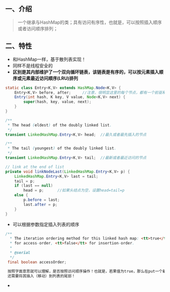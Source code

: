 ## 一、介绍

> 一个继承与HashMap的类；具有访问有序性，也就是，可以按照插入顺序或者访问顺序排列；

## 二、特性

* 和HashMap一样，基于散列表实现！
* 同样不是线程安全的
* **区别是其内部维护了一个双向循环链表，该链表是有序的，可以按元素插入顺序或元素最近访问顺序\(LRU\)排列**

```java
static class Entry<K,V> extends HashMap.Node<K,V> {
    Entry<K,V> before, after;     //注意，很明显这里的每个节点，都有一个前驱和后驱
    Entry(int hash, K key, V value, Node<K,V> next) {
        super(hash, key, value, next);
    }
}

/**
 * The head (eldest) of the doubly linked list.
 */
transient LinkedHashMap.Entry<K,V> head;  //最久或者最先插入的节点

/**
 * The tail (youngest) of the doubly linked list.
 */
transient LinkedHashMap.Entry<K,V> tail;  //最新或者最近访问的节点

// link at the end of list
private void linkNodeLast(LinkedHashMap.Entry<K,V> p) {
    LinkedHashMap.Entry<K,V> last = tail;
    tail = p;
    if (last == null)
        head = p;      //如果头结点为空，设置head=tail=p
    else {
        p.before = last;
        last.after = p;
    }
}
```

* 可以根据参数指定插入列表的顺序

```java
/**
  * The iteration ordering method for this linked hash map: <tt>true</tt>
  * for access-order, <tt>false</tt> for insertion-order.
  *
  * @serial
  */
 final boolean accessOrder;

 按照字面意思就可以理解，是否按照访问顺序操作！也就是，若果值为true，那么在put一个新key的value时候，除了将其添加到hash位置中，
 还需要将其插入（移动）到列表的尾部！
```

* 


